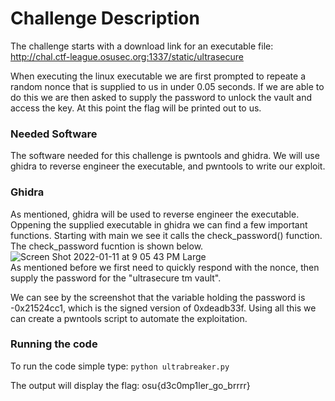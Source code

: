 # Challenge Description
The challenge starts with a download link for an executable file: http://chal.ctf-league.osusec.org:1337/static/ultrasecure</br>

When executing the linux executable we are first prompted to repeate a random nonce that is supplied to us in under 0.05 seconds. If we are able to do this we are then asked to supply the password to unlock the vault and access the key. At this point the flag will be printed out to us.

### Needed Software
The software needed for this challenge is pwntools and ghidra. We will use ghidra to reverse engineer the executable, and pwntools to write our exploit.

### Ghidra
As mentioned, ghidra will be used to reverse engineer the executable. Oppening the supplied executable in ghidra we can find a few important functions. Starting with main we see it calls the check_password() function. The check_password fucntion is shown below. </br>
![Screen Shot 2022-01-11 at 9 05 43 PM Large](https://user-images.githubusercontent.com/41707123/149067305-d62f4330-df53-4b83-9e7a-174dfe1cf160.jpeg)</br>
As mentioned before we first need to quickly respond with the nonce, then supply the password for the "ultrasecure tm vault".

We can see by the screenshot that the variable holding the password is -0x21524cc1, which is the signed version of 0xdeadb33f. Using all this we can create a pwntools script to automate the exploitation. 

### Running the code
To run the code simple type: ```python ultrabreaker.py```

The output will display the flag: osu{d3c0mp1ler_go_brrrr}

